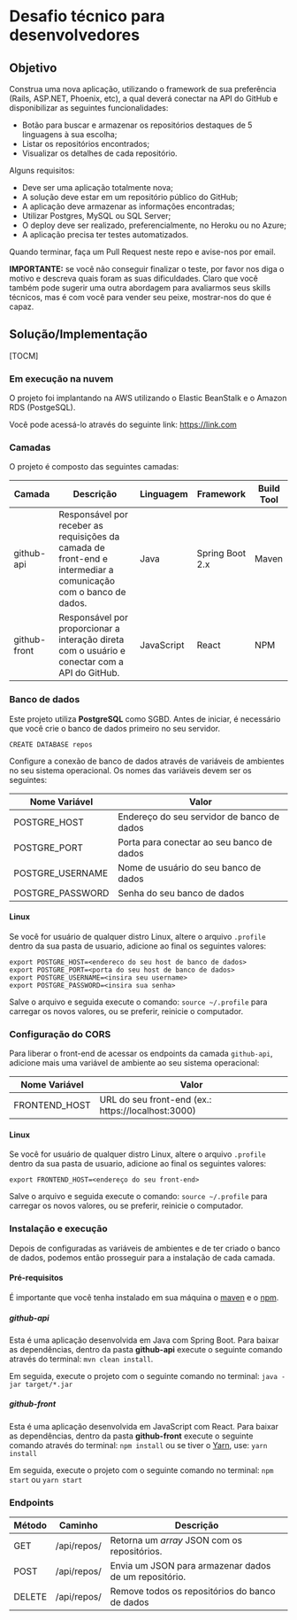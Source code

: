 # Desafio técnico para desenvolvedores

## Objetivo

Construa uma nova aplicação, utilizando o framework de sua preferência (Rails, ASP.NET, Phoenix, etc), a qual deverá conectar na API do GitHub e disponibilizar as seguintes funcionalidades:

- Botão para buscar e armazenar os repositórios destaques de 5 linguagens à sua escolha;
- Listar os repositórios encontrados;
- Visualizar os detalhes de cada repositório.

Alguns requisitos:

- Deve ser uma aplicação totalmente nova;
- A solução deve estar em um repositório público do GitHub;
- A aplicação deve armazenar as informações encontradas;
- Utilizar Postgres, MySQL ou SQL Server;
- O deploy deve ser realizado, preferencialmente, no Heroku ou no Azure;
- A aplicação precisa ter testes automatizados.

Quando terminar, faça um Pull Request neste repo e avise-nos por email.

**IMPORTANTE:** se você não conseguir finalizar o teste, por favor nos diga o motivo e descreva quais foram as suas dificuldades. Claro que você também pode sugerir uma outra abordagem para avaliarmos seus skills técnicos, mas é com você para vender seu peixe, mostrar-nos do que é capaz.

## Solução/Implementação

[TOCM]

### Em execução na nuvem</a>

O projeto foi implantando na AWS utilizando o Elastic BeanStalk e o Amazon RDS (PostgeSQL).

Você pode acessá-lo através do seguinte link:
https://link.com

### Camadas

O projeto é composto das seguintes camadas:

|Camada   | Descrição  | Linguagem | Framework | Build Tool |
|--|--|--|--|--|
| github-api | Responsável por receber as requisições da camada de front-end e intermediar a comunicação com o banco de dados. | Java |  Spring Boot 2.x| Maven |
| github-front | Responsável por proporcionar a interação direta com o usuário e conectar com a API do GitHub. | JavaScript |  React | NPM |

### Banco de dados

Este projeto utiliza **PostgreSQL** como SGBD. Antes de iniciar, é necessário que você crie o banco de dados primeiro no seu servidor.

`CREATE DATABASE repos`

Configure a conexão de banco de dados através de variáveis de ambientes no seu sistema operacional. Os nomes das variáveis devem ser os seguintes:

| Nome Variável | Valor
|--|--|
|POSTGRE_HOST|Endereço do seu servidor de banco de dados
|POSTGRE_PORT|Porta para conectar ao seu banco de dados
|POSTGRE_USERNAME|Nome de usuário do seu banco de dados
|POSTGRE_PASSWORD|Senha do seu banco de dados

#### Linux

Se você for usuário de qualquer distro Linux, altere o arquivo `.profile` dentro da sua pasta de usuario, adicione ao final os seguintes valores:

```
export POSTGRE_HOST=<endereco do seu host de banco de dados>
export POSTGRE_PORT=<porta do seu host de banco de dados>
export POSTGRE_USERNAME=<insira seu username>
export POSTGRE_PASSWORD=<insira sua senha>
```

Salve o arquivo e seguida execute o comando: `source ~/.profile` para carregar os novos valores, ou se preferir, reinicie o computador.

### Configuração do CORS

Para liberar o front-end de acessar os endpoints da camada `github-api`, adicione mais uma variável de ambiente ao seu sistema operacional:

| Nome Variável | Valor
|--|--|
|FRONTEND_HOST|URL do seu front-end (ex.: https://localhost:3000)

#### Linux

Se você for usuário de qualquer distro Linux, altere o arquivo `.profile` dentro da sua pasta de usuario, adicione ao final os seguintes valores:

`export FRONTEND_HOST=<endereço do seu front-end>`

Salve o arquivo e seguida execute o comando: `source ~/.profile` para carregar os novos valores, ou se preferir, reinicie o computador.

### Instalação e execução

Depois de configuradas as variáveis de ambientes e de ter criado o banco de dados, podemos então prosseguir para a instalação de cada camada.

#### Pré-requisitos

É importante que você tenha instalado em sua máquina o [maven](https://maven.apache.org/install.html) e o [npm](https://www.npmjs.com/get-npm).

##### github-api

Esta é uma aplicação desenvolvida em Java com Spring Boot. Para baixar as dependências, dentro da pasta **github-api** execute o seguinte comando através do terminal: `mvn clean install`.

Em seguida, execute o projeto com o seguinte comando no terminal: `java -jar target/*.jar`

##### github-front

Esta é uma aplicação desenvolvida em JavaScript com React. Para baixar as dependências, dentro da pasta **github-front** execute o seguinte comando através do terminal: `npm install` ou se tiver o [Yarn](https://classic.yarnpkg.com/pt-BR/docs/install/#debian-stable), use: `yarn install`

Em seguida, execute o projeto com o seguinte comando no terminal: `npm start` ou `yarn start`

### Endpoints

| Método | Caminho | Descrição
|--|--| -- |
|GET|/api/repos/ | Retorna um *array* JSON com os repositórios.
|POST|/api/repos/ | Envia um JSON para armazenar dados de um repositório.
|DELETE|/api/repos/ | Remove todos os repositórios do banco de dados
